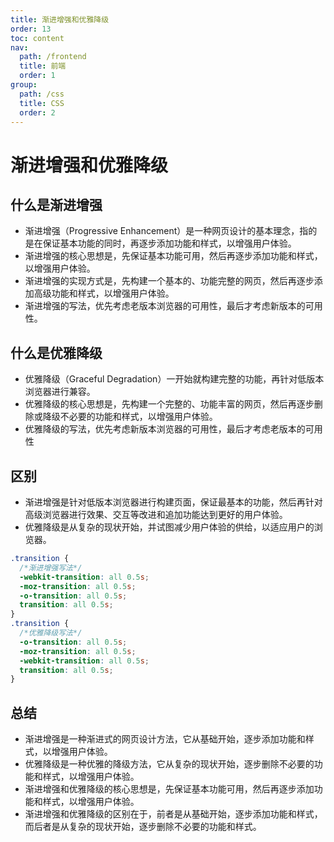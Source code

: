 ```yaml
---
title: 渐进增强和优雅降级
order: 13
toc: content
nav:
  path: /frontend
  title: 前端
  order: 1
group:
  path: /css
  title: CSS
  order: 2
---
```


# 渐进增强和优雅降级

## 什么是渐进增强

- 渐进增强（Progressive Enhancement）是一种网页设计的基本理念，指的是在保证基本功能的同时，再逐步添加功能和样式，以增强用户体验。
- 渐进增强的核心思想是，先保证基本功能可用，然后再逐步添加功能和样式，以增强用户体验。
- 渐进增强的实现方式是，先构建一个基本的、功能完整的网页，然后再逐步添加高级功能和样式，以增强用户体验。
- 渐进增强的写法，优先考虑老版本浏览器的可用性，最后才考虑新版本的可用性。

## 什么是优雅降级

- 优雅降级（Graceful Degradation）一开始就构建完整的功能，再针对低版本浏览器进行兼容。
- 优雅降级的核心思想是，先构建一个完整的、功能丰富的网页，然后再逐步删除或降级不必要的功能和样式，以增强用户体验。
- 优雅降级的写法，优先考虑新版本浏览器的可用性，最后才考虑老版本的可用性

## 区别

- 渐进增强是针对低版本浏览器进行构建页面，保证最基本的功能，然后再针对高级浏览器进行效果、交互等改进和追加功能达到更好的用户体验。
- 优雅降级是从复杂的现状开始，并试图减少用户体验的供给，以适应用户的浏览器。

```css
.transition {
  /*渐进增强写法*/
  -webkit-transition: all 0.5s;
  -moz-transition: all 0.5s;
  -o-transition: all 0.5s;
  transition: all 0.5s;
}
.transition {
  /*优雅降级写法*/
  -o-transition: all 0.5s;
  -moz-transition: all 0.5s;
  -webkit-transition: all 0.5s;
  transition: all 0.5s;
}
```

## 总结

- 渐进增强是一种渐进式的网页设计方法，它从基础开始，逐步添加功能和样式，以增强用户体验。
- 优雅降级是一种优雅的降级方法，它从复杂的现状开始，逐步删除不必要的功能和样式，以增强用户体验。
- 渐进增强和优雅降级的核心思想是，先保证基本功能可用，然后再逐步添加功能和样式，以增强用户体验。
- 渐进增强和优雅降级的区别在于，前者是从基础开始，逐步添加功能和样式，而后者是从复杂的现状开始，逐步删除不必要的功能和样式。
